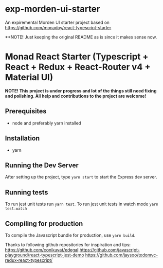 # exp-morden-ui-starter
An expiremental Morden UI starter project based on https://github.com/monadoy/react-typescript-starter

**NOTE! Just keeping the original README as is since it makes sense now.

Monad React Starter (Typescript + React + Redux + React-Router v4 + Material UI)
=======================================

**NOTE! This project is under progress and lot of the things still need fixing and polishing.
All help and contributions to the project are welcome!**

Prerequisites
----------------------------------
* node and preferably yarn installed

Installation
--------------------------------------
* yarn

Running the Dev Server
--------------------------------------
After setting up the project, type `yarn start` to start the Express dev server.

Running tests
--------------------------------------
To run jest unit tests run `yarn test`.
To run jest unit tests in watch mode `yarn test:watch`

Compiling for production
---------------------------------------
To compile the Javascript bundle for production, use `yarn build`.


Thanks to following github repositories for inspiration and tips:
https://github.com/conikuvat/edegal
https://github.com/javascript-playground/react-typescript-jest-demo
https://github.com/jaysoo/todomvc-redux-react-typescript/
